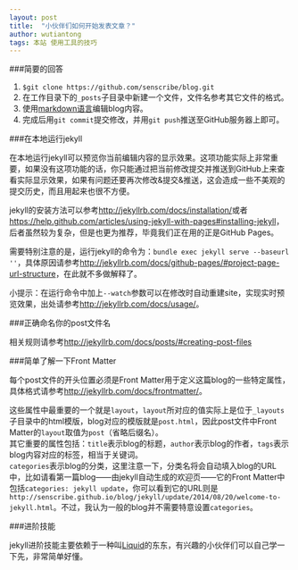 ```yaml
---
layout: post
title:  "小伙伴们如何开始发表文章？"
author: wutiantong
tags: 本站 使用工具的技巧
---
```


###简要的回答

1. `$git clone https://github.com/senscribe/blog.git`
2. 在工作目录下的`_posts`子目录中新建一个文件，文件名参考其它文件的格式。
3. 使用[markdown语言](http://daringfireball.net/projects/markdown/syntax)编辑blog内容。
4. 完成后用`git commit`提交修改，并用`git push`推送至GitHub服务器上即可。

###在本地运行jekyll

在本地运行jekyll可以预览你当前编辑内容的显示效果。这项功能实际上非常重要，如果没有这项功能的话，你只能通过把当前修改提交并推送到GitHub上来查看实际显示效果，如果有问题还要再次修改&提交&推送，这会造成一些不美观的提交历史，而且用起来也很不方便。

jekyll的安装方法可以参考<http://jekyllrb.com/docs/installation/>或者<https://help.github.com/articles/using-jekyll-with-pages#installing-jekyll>，后者虽然较为复杂，但是也更为推荐，毕竟我们正在用的正是GitHub Pages。

需要特别注意的是，运行jekyll的命令为：`bundle exec jekyll serve --baseurl ''`，具体原因请参考<http://jekyllrb.com/docs/github-pages/#project-page-url-structure>，在此就不多做解释了。

小提示：在运行命令中加上`--watch`参数可以在修改时自动重建site，实现实时预览效果，出处请参考<http://jekyllrb.com/docs/usage/>。

###正确命名你的post文件名

相关规则请参考<http://jekyllrb.com/docs/posts/#creating-post-files>

###简单了解一下Front Matter

每个post文件的开头位置必须是Front Matter用于定义这篇blog的一些特定属性，具体格式请参考<http://jekyllrb.com/docs/frontmatter/>。

这些属性中最重要的一个就是`layout`，`layout`所对应的值实际上是位于`_layouts`子目录中的html模版，blog对应的模版就是`post.html`，因此post文件中Front Matter的`layout`取值为`post`（省略后缀名）。   
其它重要的属性包括：`title`表示blog的标题，`author`表示blog的作者，`tags`表示blog内容对应的标签，相当于关键词。   
`categories`表示blog的分类，这里注意一下，分类名将会自动填入blog的URL中，比如请看第一篇blog——由jekyll自动生成的欢迎页——它的Front Matter中包括`categories: jekyll update`，你可以看到它的URL则是`http://senscribe.github.io/blog/jekyll/update/2014/08/20/welcome-to-jekyll.html`。不过，我认为一般的blog并不需要特意设置`categories`。

###进阶技能

jekyll进阶技能主要依赖于一种叫[Liquid](http://wiki.shopify.com/Liquid)的东东，有兴趣的小伙伴们可以自己学一下先，非常简单好懂。